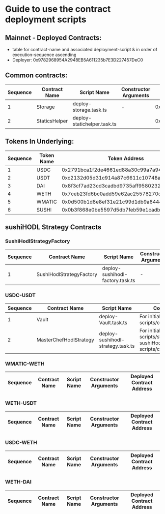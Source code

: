# Guide to use the contract deployment scripts

## Mainnet - Deployed Contracts:

- table for contract-name and associated deployment-script & in order of execution-sequence ascending
- Deployer: 0x9782968954A2948EB5A611235b7E3D227457DeC0

## Common contracts:

|Sequence | Contract Name | Script Name | Constructor Arguments | Deployed Contract Address |
|---|---|---|---|---|
|1 | Storage | deploy-storage.task.ts | - | 0x7E428A383D0F3A3B8e2D4a0cA2cDde8792878e2c |
|2 | StaticsHelper | deploy-statichelper.task.ts | | 0xC1f99f723C7bDF1313140BFA29390138F1b325bf |

## Tokens In Underlying:

|Sequence | Token Name | Token Address | PolygonScan |
|---|---|---|---|
| 1 | USDC   | 0x2791bca1f2de4661ed88a30c99a7a9449aa84174 | https://polygonscan.com/token/0x2791bca1f2de4661ed88a30c99a7a9449aa84174 |
| 2 | USDT   | 0xc2132d05d31c914a87c6611c10748aeb04b58e8f | https://polygonscan.com/token/0xc2132d05d31c914a87c6611c10748aeb04b58e8f |
| 3 | DAI    | 0x8f3cf7ad23cd3cadbd9735aff958023239c6a063 | https://polygonscan.com/token/0x8f3cf7ad23cd3cadbd9735aff958023239c6a063 |
| 4 | WETH   | 0x7ceb23fd6bc0add59e62ac25578270cff1b9f619 | https://polygonscan.com/token/0x7ceb23fd6bc0add59e62ac25578270cff1b9f619 |
| 5 | WMATIC | 0x0d500b1d8e8ef31e21c99d1db9a6444d3adf1270 | https://polygonscan.com/address/0x0d500b1d8e8ef31e21c99d1db9a6444d3adf1270 |
| 6 | SUSHI  | 0x0b3f868e0be5597d5db7feb59e1cadbb0fdda50a | https://polygonscan.com/token/0x0b3f868e0be5597d5db7feb59e1cadbb0fdda50a |

## sushiHODL Strategy Contracts

### SushiHodlStrategyFactory

|Sequence | Contract Name | Script Name | Constructor Arguments | Deployed Contract Address |
|---|---|---|---|---|
|1| SushiHodlStrategyFactory | deploy-sushihodl-factory.task.ts | - |  0x274Fd47DE106dB114Bd87f7c52e28996B5F066f9 |

### USDC-USDT

|Sequence | Contract Name | Script Name | Constructor Arguments | Deployed Contract Address |
|---|---|---|---|---|
|1| Vault | deploy-Vault.task.ts | For initialise arguments refer to: scripts/config/deploy-config.ts | 0xcDE80036e5BA91d3cAF62ce83a4FF83bAf4f8738 |
|2| MasterChefHodlStrategy | deploy-sushihodl-strategy.task.ts | For initialise arguments refer to: scripts/strategy/sushiHODL/deploy-sushiHodl-config.ts & scripts/config/deploy-config.ts  | 0x26D79892361850E683BB87803D6C34E6D923BF8c |

### WMATIC-WETH

|Sequence | Contract Name | Script Name | Constructor Arguments | Deployed Contract Address |
|---|---|---|---|---|



### WETH-USDT

|Sequence | Contract Name | Script Name | Constructor Arguments | Deployed Contract Address |
|---|---|---|---|---|



### USDC-WETH

|Sequence | Contract Name | Script Name | Constructor Arguments | Deployed Contract Address |
|---|---|---|---|---|


### WETH-DAI

|Sequence | Contract Name | Script Name | Constructor Arguments | Deployed Contract Address |
|---|---|---|---|---|